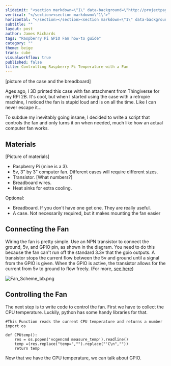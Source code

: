 ```yaml
---
slideinit: "<section markdown=\"1\" data-background=\"http://projectpages.github.io/project-pages/img/slidebackground.png\"><section markdown=\"1\">"
vertical: "</section><section markdown=\"1\">"
horizontal: "</section></section><section markdown=\"1\" data-background=\"http://projectpages.github.io/project-pages/img/slidebackground.png\"><section markdown=\"1\">"
subtitle: ""
layout: post
author: James Richards
tags: "Raspberry Pi GPIO Fan how-to guide"
category: ""
theme: beige
trans: cube
visualworkflow: true
published: false
title: Controlling Raspberry Pi Temperature with a Fan
---
```





[picture of the case and the breadboard]

Ages ago, I 3D printed this case with fan attachment from Thingiverse for my RPI 2B. It's cool, but when I started using the case with a retropie machine, I noticed the fan is stupid loud and is on all the time. Like I can never escape it...

To subdue my inevitably going insane, I decided to write a script that controls the fan and only turns it on when needed, much like how an actual computer fan works. 

## Materials

[Picture of materials]

- Raspberry Pi (mine is a 3).
- 5v, 3" by 3" computer fan. Different cases will require different sizes. 
- Transistor. [What numbers?]
- Breadboard wires.
- Heat sinks for extra cooling.

Optional:
- Breadboard. If you don't have one get one. They are really useful.
- A case. Not necessarily required, but it makes mounting the fan easier

## Connecting the Fan

Wiring the fan is pretty simple. Use an NPN transistor to connect the ground, 5v, and GPIO pin, as shown in the diagram. You need to do this because the fan can't run off the standard 3.3v that the gpio outputs. A transistor stops the current flow between the 5v and ground until a signal from the GPIO is given. When the GPIO is active, the transistor allows for the current from 5v to ground to flow freely. (For more, [see here](https://learn.sparkfun.com/tutorials/transistors))




![Fan_Scheme_bb.png]({{site.baseurl}}/img/Fan_Scheme_bb.png)

## Controlling the Fan

The next step is to write code to control the fan. First we have to collect the CPU temperature. Luckily, python has some handy libraries for that.

```
#This Function reads the current CPU temperature and returns a number
import os

def CPUtemp():
    res = os.popen('vcgencmd measure_temp').readline()
    temp =(res.replace("temp=","").replace("'C\n",""))
    return temp
```

Now that we have the CPU temperature, we can talk about GPIO. 



